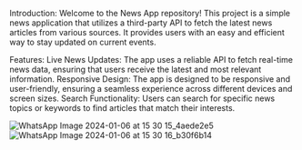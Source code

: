 Introduction:
Welcome to the News App repository! This project is a simple news application that utilizes a third-party API to fetch the latest news articles from various sources. It provides users with an easy and efficient way to stay updated on current events.

Features:
Live News Updates: The app uses a reliable API to fetch real-time news data, ensuring that users receive the latest and most relevant information.
Responsive Design: The app is designed to be responsive and user-friendly, ensuring a seamless experience across different devices and screen sizes.
Search Functionality: Users can search for specific news topics or keywords to find articles that match their interests.


![WhatsApp Image 2024-01-06 at 15 30 15_4aede2e5](https://github.com/Bee0510/Vision360/assets/111389771/58e52e97-a04a-486e-9561-54fcef1429d1)
![WhatsApp Image 2024-01-06 at 15 30 16_b30f6b14](https://github.com/Bee0510/Vision360/assets/111389771/a24d97e3-3a6d-4524-8e52-32a594689ac3)
